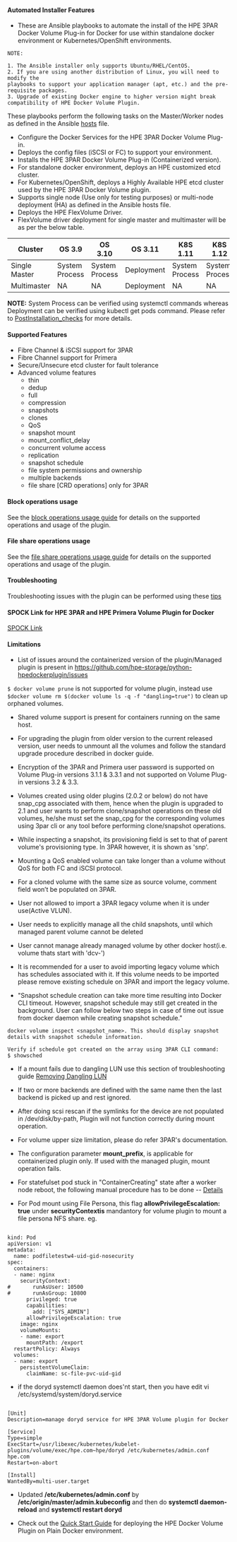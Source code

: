 #### Automated Installer Features 
* These are Ansible playbooks to automate the install of the HPE 3PAR Docker Volume Plug-in for Docker for use within standalone docker environment or Kubernetes/OpenShift environments.
```
NOTE: 

1. The Ansible installer only supports Ubuntu/RHEL/CentOS. 
2. If you are using another distribution of Linux, you will need to modify the 
playbooks to support your application manager (apt, etc.) and the pre-requisite packages.
3. Upgrade of existing Docker engine to higher version might break compatibility of HPE Docker Volume Plugin.

```
These playbooks perform the following tasks on the Master/Worker nodes as defined in the Ansible [hosts](https://github.com/hpe-storage/python-hpedockerplugin/blob/master/ansible_3par_docker_plugin/hosts) file.
* Configure the Docker Services for the HPE 3PAR Docker Volume Plug-in.
* Deploys the config files (iSCSI or FC) to support your environment.
* Installs the HPE 3PAR Docker Volume Plug-in (Containerized version).
* For standalone docker environment, deploys an HPE customized etcd cluster.
* For Kubernetes/OpenShift, deploys a Highly Available HPE etcd cluster used by the HPE 3PAR Docker Volume plugin.
* Supports single node (Use only for testing purposes) or multi-node deployment (HA) as defined in the Ansible hosts file.
* Deploys the HPE FlexVolume Driver.
* FlexVolume driver deployment for single master and multimaster will be as per the below table.

Cluster       | OS 3.9        | OS 3.10        | OS 3.11    | K8S 1.11      |  K8S 1.12     | K8S 1.13     | K8S 1.14     | K8S 1.15
------------- | ------------- | -------------  | -----------|------------   |-------------  |------------- |------------- | -------------
Single Master | System Process| System Process | Deployment | System Process| System Process| Deployment   | Deployment   | Deployment
Multimaster   | NA            | NA             |  Deployment| NA            | NA            | Deployment   | Deployment  | Deployment 


**NOTE:** System Process can be verified using systemctl commands whereas Deployment can be verified using kubectl get pods command. Please refer to [PostInstallation_checks](https://github.com/hpe-storage/python-hpedockerplugin/blob/master/docs/PostInstallation_checks.md) for more details.

#### Supported Features
+ Fibre Channel & iSCSI support for 3PAR
+ Fibre Channel support for Primera
+ Secure/Unsecure etcd cluster for fault tolerance
+ Advanced volume features
	+ thin
	* dedup
	* full
	* compression
	* snapshots
	* clones
	* QoS
	* snapshot mount
	* mount_conflict_delay
	* concurrent volume access
	* replication
	* snapshot schedule
	* file system permissions and ownership
	* multiple backends
	* file share [CRD operations] only for 3PAR

#### Block operations usage
See the [block operations usage guide](https://github.com/hpe-storage/python-hpedockerplugin/blob/master/docs/usage.md) for details on the supported operations and usage of the plugin.

#### File share operations usage
See the [file share operations usage guide](https://github.com/hpe-storage/python-hpedockerplugin/blob/master/docs/share_usage.md) for details on the supported operations and usage of the plugin.

#### Troubleshooting
Troubleshooting issues with the plugin can be performed using these [tips](https://github.com/hpe-storage/python-hpedockerplugin/blob/master/docs/troubleshooting.md)

#### SPOCK Link for HPE 3PAR and HPE Primera Volume Plugin for Docker
[SPOCK Link](https://spock.corp.int.hpe.com/spock/utility/document.aspx?docurl=Shared%20Documents/hw/3par/3par_volume_plugin_for_docker.pdf)

#### Limitations
+ List of issues around the containerized version of the plugin/Managed plugin is present in https://github.com/hpe-storage/python-hpedockerplugin/issues

``` $ docker volume prune ``` is not supported for volume plugin, instead use ``` $docker volume rm $(docker volume ls -q -f "dangling=true") ``` to clean up orphaned volumes.

+ Shared volume support is present for containers running on the same host.

+ For upgrading the plugin from older version to the current released version, user needs to unmount all the volumes and follow the standard upgrade procedure described in docker guide.

+ Encryption of the 3PAR and Primera user password is supported on Volume Plug-in versions 3.1.1 & 3.3.1 and not supported on Volume Plug-in versions 3.2 & 3.3.

+ Volumes created using older plugins (2.0.2 or below) do not have snap_cpg associated with them, hence when the plugin is upgraded to 2.1 and user wants to perform clone/snapshot operations on these old volumes, he/she must set the snap_cpg for the corresponding volumes using 3par cli or any tool before performing clone/snapshot operations.

+ While inspecting a snapshot, its provisioning field is set to that of parent volume's provisioning type. In 3PAR however, it is shown as 'snp'.

+ Mounting a QoS enabled volume can take longer than a volume without QoS for both FC and iSCSI protocol.

+ For a cloned volume with the same size as source volume, comment field won’t be populated on 3PAR.

+ User not allowed to import a 3PAR legacy volume when it is under use(Active VLUN).

+ User needs to explicitly manage all the child snapshots, until which managed parent volume cannot be deleted

+ User cannot manage already managed volume by other docker host(i.e. volume thats start with 'dcv-')

+ It is recommended for a user to avoid importing legacy volume which has schedules associated with it. If this volume needs to be imported please remove existing schedule on 3PAR and import the legacy volume.

+ "Snapshot schedule creation can take more time resulting into Docker CLI timeout. However, snapshot schedule may still get created in the background. User can follow below two steps in case of time out issue from docker daemon while creating snapshot schedule."
```
docker volume inspect <snapshot_name>. This should display snapshot details with snapshot schedule information.

Verify if schedule got created on the array using 3PAR CLI command:
$ showsched
```
+ If a mount fails due to dangling LUN use this section of troubleshooting guide [Removing Dangling LUN](https://github.com/hpe-storage/python-hpedockerplugin/blob/master/docs/troubleshooting.md#removing-dangling-lun)

+ If two or more backends are defined with the same name then the last backend is picked up and rest ignored.

+ After doing scsi rescan if the symlinks for the device are not populated in /dev/disk/by-path, Plugin will not function correctly during mount operation.

+ For volume upper size limitation, please do refer 3PAR's documentation.

+ The configuration parameter **mount_prefix**, is applicable for containerized plugin only. If used with the managed plugin, mount operation fails.

+ For statefulset pod stuck in "ContainerCreating" state after a worker node reboot, the following manual procedure has to be done -- [Details](https://github.com/hpe-storage/python-hpedockerplugin/blob/master/docs/recover_post_reboot.md)

+ For Pod mount using File Persona, this flag **allowPrivilegeEscalation: true** under **securityContextis** mandantory for volume plugin to mount a file persona NFS share. eg.

```

kind: Pod
apiVersion: v1
metadata:
  name: podfiletestw4-uid-gid-nosecurity
spec:
  containers:
  - name: nginx
    securityContext:
#       runAsUser: 10500
#       runAsGroup: 10800
      privileged: true
      capabilities:
        add: ["SYS_ADMIN"]
      allowPrivilegeEscalation: true
    image: nginx
    volumeMounts:
    - name: export
      mountPath: /export
  restartPolicy: Always
  volumes:
  - name: export
    persistentVolumeClaim:
      claimName: sc-file-pvc-uid-gid

```

+ if the doryd systemctl daemon does'nt start, then you have edit vi /etc/systemd/system/doryd.service


```

[Unit]
Description=manage doryd service for HPE 3PAR Volume plugin for Docker

[Service]
Type=simple
ExecStart=/usr/libexec/kubernetes/kubelet-plugins/volume/exec/hpe.com~hpe/doryd /etc/kubernetes/admin.conf hpe.com
Restart=on-abort

[Install]
WantedBy=multi-user.target

```

+ Updated **/etc/kubernetes/admin.conf** by **/etc/origin/master/admin.kubeconfig** and then do **systemctl daemon-reload** and **systemctl restart doryd**

+ Check out the [Quick Start Guide](https://github.com/hpe-storage/python-hpedockerplugin/blob/master/docs/quick_start_guide.md) for deploying the HPE Docker Volume Plugin on Plain Docker environment.
